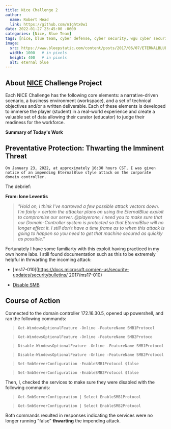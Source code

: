 ```yaml
---
title: Nice Challenge 2
author:
  name: Robert Head
  link: https://github.com/n1ghtx0w1
date: 2022-01-27 23:45:00 -0600
categories: [Nice, Blue Team]
tags: [nice, blue team, cyber defense, cyber security, wgu cyber security club, eternal blue, smb, ms17-010]
image:
  src: https://www.bleepstatic.com/content/posts/2017/06/07/ETERNALBLUE.jpg
  width: 1000   # in pixels
  height: 400   # in pixels
  alt: eternal blue
---
```


## About [NICE](https://nice-challenge.com/) Challenge Project
Each NICE Challenge has the following core elements: a narrative-driven scenario, a business environment (workspace), and a set of technical objectives and/or a written deliverable. Each of these elements is developed to immerse the player (student) in a real-world experience and create a valuable set of data allowing their curator (educator) to judge their readiness for the workforce.
   
**Summary of Today's Work**

## Preventative Protection: Thwarting the Imminent Threat

`On January 23, 2022, at approximately 16:30 hours CST, I was given notice of an impending EternalBlue style attack on the corporate domain controller.`

The debrief:

**From:  Ione Leventis**

>*"Hold on, I think I've narrowed a few possible attack vectors down. I'm fairly > certain the attacker plans on using the EternalBlue exploit to compromise our server. @playerone, I need you to make sure that our Domain-Controller system is protected so that EternalBlue will no longer effect it. I still don't have a time frame as to when this attack is going to happen so you need to get that machine secured as quickly as possible."*

Fortunately I have some familiarty with this exploit having practiced in my own home labs.  I still found documentation such as this to be extremely helpful in thrwarting the incoming attack:

  - [ms17-010](https://docs.microsoft.com/en-us/security-updates/securitybulletins/  2017/ms17-010)

  - [Disable SMB](https://docs.microsoft.com/en-us/windows-server/storage/file-server/troubleshoot/detect-enable-and-disable-smbv1-v2-v3) 

## Course of Action

Connected to the domain controller 172.16.30.5, opened up powershell, and ran the following commands:

> `Get-WindowsOptionalFeature -Online -FeatureName SMB1Protocol`

> `Get-WindowsOptionalFeature -Online -FeatureName SMB2Protoco`

> `Disable-WindowsOptionalFeature -Online -FeatureName SMB1Protocol`

> `Disable-WindowsOptionalFeature -Online -FeatureName SMB2Protocol`

> `Set-SmbServerConfiguration -EnableSMB1Protocol $false`

> `Set-SmbServerConfiguration -EnableSMB2Protocol $false`

Then, I, checked the services to make sure they were disabled with the following commands:

> `Get-SmbServerConfiguration | Select EnableSMB1Protocol`

> `Get-SmbServerConfiguration | Select EnableSMB2Protocol`

Both commands resulted in responses indicating the services were no longer running "false" **thwarting** the impending attack.